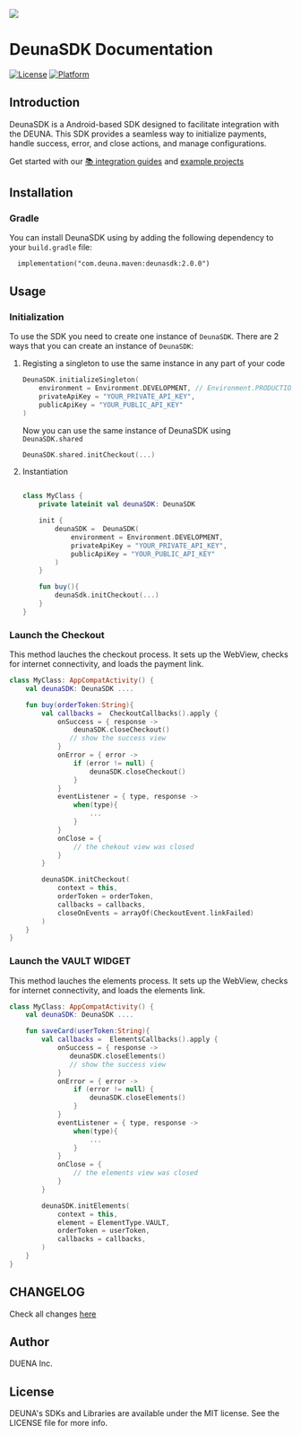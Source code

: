 ![](https://d-una-one.s3.us-east-2.amazonaws.com/gestionado_por_d-una.png)
# DeunaSDK Documentation
[![License](https://img.shields.io/github/license/deuna-developers/deuna-sdk-ios?style=flat-square)](https://github.com/deuna-developers/deuna-sdk-io/LICENSE)
[![Platform](https://img.shields.io/badge/platform-ios-blue?style=flat-square)](https://github.com/deuna-developers/deuna-sdk-ios#)

## Introduction

DeunaSDK is a Android-based SDK designed to facilitate integration with the DEUNA. This SDK provides a seamless way to initialize payments, handle success, error, and close actions, and manage configurations.

Get started with our [📚 integration guides](https://docs.deuna.com/docs/integraciones-del-android-sdk) and [example projects](https://github.com/DUNA-E-Commmerce/deuna-sdk-android/tree/master/examples/basic-integration)



## Installation

### Gradle

You can install DeunaSDK using by adding the following dependency to your `build.gradle` file:

  ```
    implementation("com.deuna.maven:deunasdk:2.0.0")
  ```

## Usage


### Initialization

To use the SDK you need to create one instance of `DeunaSDK`. There are 2 ways that you can create an instance of `DeunaSDK`:

1. Registing a singleton to use the same instance in any part of your code

    ```kotlin
    DeunaSDK.initializeSingleton(
        environment = Environment.DEVELOPMENT, // Environment.PRODUCTION , etc
        privateApiKey = "YOUR_PRIVATE_API_KEY",
        publicApiKey = "YOUR_PUBLIC_API_KEY"
    )
    ```
    Now you can use the same instance of DeunaSDK using `DeunaSDK.shared`

    ```kotlin
    DeunaSDK.shared.initCheckout(...)
    ```

2. Instantiation

    ```kotlin

    class MyClass {
        private lateinit val deunaSDK: DeunaSDK
    
        init {
            deunaSDK =  DeunaSDK(
                environment = Environment.DEVELOPMENT,
                privateApiKey = "YOUR_PRIVATE_API_KEY",
                publicApiKey = "YOUR_PUBLIC_API_KEY"
            )
        }

        fun buy(){
            deunaSdk.initCheckout(...)
        }
    }

    ```

### Launch the Checkout

This method lauches the checkout process. It sets up the WebView, checks for internet connectivity, and loads the payment link.

```kotlin
class MyClass: AppCompatActivity() {
    val deunaSDK: DeunaSDK ....

    fun buy(orderToken:String){
        val callbacks =  CheckoutCallbacks().apply {
            onSuccess = { response ->
                deunaSDK.closeCheckout()
               // show the success view
            }
            onError = { error ->
                if (error != null) {
                    deunaSDK.closeCheckout()
                }
            }
            eventListener = { type, response ->
                when(type){
                    ...
                }
            }
            onClose = {
                // the chekout view was closed
            }
        }

        deunaSDK.initCheckout(
            context = this,
            orderToken = orderToken,
            callbacks = callbacks,
            closeOnEvents = arrayOf(CheckoutEvent.linkFailed)
        )
    }
}
```


### Launch the VAULT WIDGET

This method lauches the elements process. It sets up the WebView, checks for internet connectivity, and loads the elements link.

```kotlin
class MyClass: AppCompatActivity() {
    val deunaSDK: DeunaSDK ....

    fun saveCard(userToken:String){
        val callbacks =  ElementsCallbacks().apply {
            onSuccess = { response ->
               deunaSDK.closeElements()
               // show the success view
            }
            onError = { error ->
                if (error != null) {
                    deunaSDK.closeElements()
                }
            }
            eventListener = { type, response ->
                when(type){
                    ...
                }
            }
            onClose = {
                // the elements view was closed
            }
        }

        deunaSDK.initElements(
            context = this,
            element = ElementType.VAULT,
            orderToken = userToken,
            callbacks = callbacks,
        )
    }
}
```


## CHANGELOG
Check all changes [here](https://github.com/DUNA-E-Commmerce/deuna-sdk-android/blob/master/CHANGELOG.md)

## Author
DUENA Inc.

## License
DEUNA's SDKs and Libraries are available under the MIT license. See the LICENSE file for more info.
